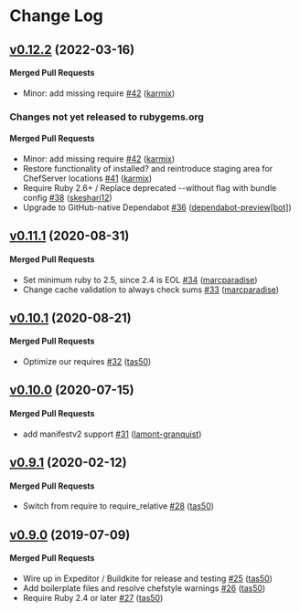 # Change Log

<!-- latest_release 0.12.2 -->
## [v0.12.2](https://github.com/chef/cookbook-omnifetch/tree/v0.12.2) (2022-03-16)

#### Merged Pull Requests
- Minor: add missing require [#42](https://github.com/chef/cookbook-omnifetch/pull/42) ([karmix](https://github.com/karmix))
<!-- latest_release -->

<!-- release_rollup since=0.11.1 -->
### Changes not yet released to rubygems.org

#### Merged Pull Requests
- Minor: add missing require [#42](https://github.com/chef/cookbook-omnifetch/pull/42) ([karmix](https://github.com/karmix)) <!-- 0.12.2 -->
- Restore functionality of installed? and reintroduce staging area for ChefServer locations [#41](https://github.com/chef/cookbook-omnifetch/pull/41) ([karmix](https://github.com/karmix)) <!-- 0.12.1 -->
- Require Ruby 2.6+ / Replace deprecated --without flag with bundle config [#38](https://github.com/chef/cookbook-omnifetch/pull/38) ([skeshari12](https://github.com/skeshari12)) <!-- 0.12.0 -->
- Upgrade to GitHub-native Dependabot [#36](https://github.com/chef/cookbook-omnifetch/pull/36) ([dependabot-preview[bot]](https://github.com/dependabot-preview[bot])) <!-- 0.11.2 -->
<!-- release_rollup -->

<!-- latest_stable_release -->
## [v0.11.1](https://github.com/chef/cookbook-omnifetch/tree/v0.11.1) (2020-08-31)

#### Merged Pull Requests
- Set minimum ruby to 2.5, since 2.4 is EOL [#34](https://github.com/chef/cookbook-omnifetch/pull/34) ([marcparadise](https://github.com/marcparadise))
- Change cache validation to always check sums [#33](https://github.com/chef/cookbook-omnifetch/pull/33) ([marcparadise](https://github.com/marcparadise))
<!-- latest_stable_release -->

## [v0.10.1](https://github.com/chef/cookbook-omnifetch/tree/v0.10.1) (2020-08-21)

#### Merged Pull Requests
- Optimize our requires [#32](https://github.com/chef/cookbook-omnifetch/pull/32) ([tas50](https://github.com/tas50))

## [v0.10.0](https://github.com/chef/cookbook-omnifetch/tree/v0.10.0) (2020-07-15)

#### Merged Pull Requests
- add manifestv2 support [#31](https://github.com/chef/cookbook-omnifetch/pull/31) ([lamont-granquist](https://github.com/lamont-granquist))

## [v0.9.1](https://github.com/chef/cookbook-omnifetch/tree/v0.9.1) (2020-02-12)

#### Merged Pull Requests
- Switch from require to require_relative [#28](https://github.com/chef/cookbook-omnifetch/pull/28) ([tas50](https://github.com/tas50))

## [v0.9.0](https://github.com/chef/cookbook-omnifetch/tree/v0.9.0) (2019-07-09)

#### Merged Pull Requests
- Wire up in Expeditor / Buildkite for release and testing [#25](https://github.com/chef/cookbook-omnifetch/pull/25) ([tas50](https://github.com/tas50))
- Add boilerplate files and resolve chefstyle warnings [#26](https://github.com/chef/cookbook-omnifetch/pull/26) ([tas50](https://github.com/tas50))
- Require Ruby 2.4 or later [#27](https://github.com/chef/cookbook-omnifetch/pull/27) ([tas50](https://github.com/tas50))